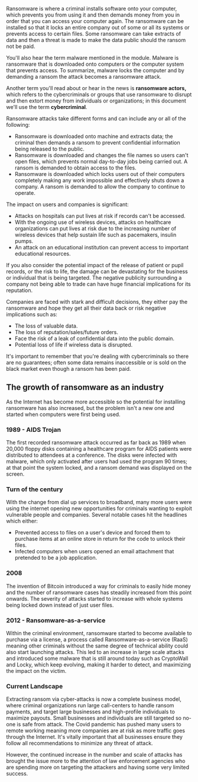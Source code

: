 Ransomware is where a criminal installs software onto your computer, which prevents you from using it and then demands money from you in order that you can access your computer again. The ransomware can be installed so that it locks an entire company out of some or all its systems or prevents access to certain files. Some ransomware can take extracts of data and then a threat is made to make the data public should the ransom not be paid.

You'll also hear the term malware mentioned in the module. Malware is ransomware that is downloaded onto computers or the computer system that prevents access.  To summarize, malware locks the computer and by demanding a ransom the attack becomes a ransomware attack.

Another term you'll read about or hear in the news is **ransomware actors,** which refers to the cybercriminals or groups that use ransomware to disrupt and then extort money from individuals or organizations; in this document we'll use the term **cybercriminal**.

Ransomware attacks take different forms and can include any or all of the following:

- Ransomware is downloaded onto machine and extracts data; the criminal then demands a ransom to prevent confidential information being released to the public.
- Ransomware is downloaded and changes the file names so users can't open files, which prevents normal day-to-day jobs being carried out. A ransom is demanded to obtain access to the files.
- Ransomware is downloaded which locks users out of their computers completely making any work impossible and effectively shuts down a company. A ransom is demanded to allow the company to continue to operate.

The impact on users and companies is significant:

- Attacks on hospitals can put lives at risk if records can't be accessed.
- With the ongoing use of wireless devices, attacks on healthcare organizations can put lives at risk due to the increasing number of wireless devices that help sustain life such as pacemakers, insulin pumps.
- An attack on an educational institution can prevent access to important educational resources.

If you also consider the potential impact of the release of patient or pupil records, or the risk to life, the damage can be devastating for the business or individual that is being targeted.  The negative publicity surrounding a company not being able to trade can have huge financial implications for its reputation.

Companies are faced with stark and difficult decisions, they either pay the ransomware and hope they get all their data back or risk negative implications such as:

- The loss of valuable data.
- The loss of reputation/sales/future orders.
- Face the risk of a leak of confidential data into the public domain.
- Potential loss of life if wireless data is disrupted.

It's important to remember that you're dealing with cybercriminals so there are no guarantees; often some data remains inaccessible or is sold on the black market even though a ransom has been paid.

## The growth of ransomware as an industry

As the Internet has become more accessible so the potential for installing ransomware has also increased, but the problem isn't a new one and started when computers were first being used.

### 1989 - AIDS Trojan

The first recorded ransomware attack occurred as far back as 1989 when 20,000 floppy disks containing a healthcare program for AIDS patients were distributed to attendees at a conference. The disks were infected with malware, which only activated after users had used the program 90 times; at that point the system locked, and a ransom demand was displayed on the screen.

### Turn of the century

With the change from dial up services to broadband, many more users were using the internet opening new opportunities for criminals wanting to exploit vulnerable people and companies. Several notable cases hit the headlines which either:

- Prevented access to files on a user's device and forced them to purchase items at an online store in return for the code to unlock their files.
- Infected computers when users opened an email attachment that pretended to be a job application.

### 2008

The invention of Bitcoin introduced a way for criminals to easily hide money and the number of ransomware cases has steadily increased from this point onwards. The severity of attacks started to increase with whole systems being locked down instead of just user files.

### 2012 - Ransomware-as-a-service

Within the criminal environment, ransomware started to become available to purchase via a license, a process called Ransomware-as-a-service (RaaS) meaning other criminals without the same degree of technical ability could also start launching attacks. This led to an increase in large scale attacks and introduced some malware that is still around today such as CryptoWall and Locky, which keep evolving, making it harder to detect, and maximizing the impact on the victim.

### Current Landscape

Extracting ransom via cyber-attacks is now a complete business model, where criminal organizations run large call-centers to handle ransom payments, and target large businesses and high-profile individuals to maximize payouts. Small businesses and individuals are still targeted so no-one is safe from attack. The Covid pandemic has pushed many users to remote working meaning more companies are at risk as more traffic goes through the Internet. It's vitally important that all businesses ensure they follow all recommendations to minimize any threat of attack.

However, the continued increase in the number and scale of attacks has brought the issue more to the attention of law enforcement agencies who are spending more on targeting the attackers and having some very limited success.
